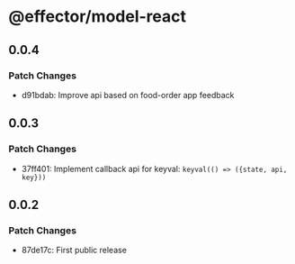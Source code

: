 # @effector/model-react

## 0.0.4

### Patch Changes

- d91bdab: Improve api based on food-order app feedback

## 0.0.3

### Patch Changes

- 37ff401: Implement callback api for keyval: `keyval(() => ({state, api, key}))`

## 0.0.2

### Patch Changes

- 87de17c: First public release
